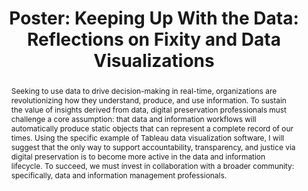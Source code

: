 ---
abstract: 'Seeking to use data to drive decision-making in real-time, organizations
  are revolutionizing how they understand, produce, and use information. To sustain
  the value of insights derived from data, digital preservation professionals must
  challenge a core assumption: that data and information workflows will automatically
  produce static objects that can represent a complete record of our times. Using
  the specific example of Tableau data visualization software, I will suggest that
  the only way to support accountability, transparency, and justice via digital preservation
  is to become more active in the data and information lifecycle. To succeed, we must
  invest in collaboration with a broader community: specifically, data and information
  management professionals. '
creators:
- Beking, Angela
date: null
document_url: https://az659834.vo.msecnd.net/eventsairwesteuprod/production-inconference-public/f794a9acabc34b108272a245caf05a26
grand_parent: iPRES
institutions:
- Privy Council Office - Government Of Canada
keywords:
- datamanagement; informationmanagement; datavisualization; collaboration; fixity
landing_page_url: null
language: eng
layout: publication
license: CC-BY 4.0 International
notes_url: null
parent: iPRES 2022
presentation_url: null
size: null
source_name: iPRES
title: 'Poster: Keeping Up With the Data: Reflections on Fixity and Data Visualizations'
type: poster
year: 2022
---